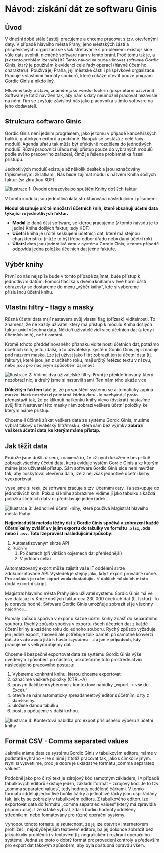Návod: získání dát ze softwaru Ginis
====================================

Úvod
----

V dnešní době stále častěji pracujeme a chceme pracovat s tzv. otevřenými daty. V případě hlavního města Prahy, jeho městských částí a příspěvkových organizací se však střetáváme s problémem: existuje sice vůle data uvolnit, nicméně software nám v tomto brání. Proč tomu tak je, a jak tento problém lze vyřešit?
Tento návod se bude věnovat software Gordic Ginis, který je používám k evidenci celé řady operací (hlavně účetního charakteru). Používá jej Praha, její městské části i příspěvkové organizace. Pracuje s vlastními formáty souborů, které dokáže otevřít pouze program Gordic Ginis a nikdo jiný.

Mluvíme tedy o stavu, známém jako vendor lock-in (proprietární uzavření). Software je totiž navržen tak, aby nám s daty neumožnil pracovat nezávisle na něm. Tím se zvyšuje závislost nás jako pracovníka s tímto software na jeho dodavateli.

Struktura software Ginis
-------------------------

Gordic Ginis není jedním programem, jako je tomu v případě kancelářských balíků, grafických editorů a podobně. Naopak se sestává z celé řady modulů. Agenda úřadu tak může být efektivně rozdělena do jednotlivých modulů. Různí pracovníci úřadu mají přístup pouze do vybraných modulů podle svého pracovního zařazení, čímž je řešena problematika řízení přístupu. 

Jednotlivých modulů existuje až několik desítek a jsou označovány třípísmennými zkratkami. Nás bude zajímat modul s názvem Kniha došlých faktur (se zkratkou KDF). 

![Ilustrace 1: Úvodní obrazovka po spuštění Knihy došlých faktur](ginis/1.png)

V tomto modulu jsou jednotlivá data strukturována následujícím způsobem:

**Modul obsahuje určité množství účetních knih, které obsahují účetní data týkající se jednotlivých faktur.**

- **Modul** je daná část software, se kterou pracujeme (v tomto návodu je to jedině Kniha došlých faktur, tedy KDF)
- **Účetní** kniha je určité seskupení účetních dat, které má stejnou charakteristiku (může to být třeba odbor úřadu nebo daný účetní rok)
- **Účetní** data jsou jednotlivá data v systému Gordic Ginis; v tomto případě odpovídá jedna položka účetních dat jedné faktuře.


Výběr knihy
-----------

První co nás nejspíše bude v tomto případě zajímat, bude přístup k jednotlivým datům. Pomocí tlačítka s dvěma knihami v levé horní části obrazovky se dostaneme do menu „výběr knihy“, kde si vybereme příslušnou účetní knihu.


Vlastní filtry – flagy a masky
------------------------------

Různá účetní data mají nastavena svůj vlastní flag (příznak) viditelnosti. To znamená, že ne každý uživatel, který má přístup k modulu Kniha došlých faktur uvidí všechna data. Někteří uživatelé vidí více účetních dat (a tedy i účetních knih), než ti ostatní. 

Kromě tohoto předdefinovaného příznaku viditelnosti účetních dat, potažmo účetních knih, je tu i další, a to uživatelský. Systém Gordic Ginis jej označuje pod názvem maska. Lze jej užívat jako filtr; zobrazit jen ta účetní data (tj. faktury), které jsou jen z určitého roku, mají určitý řetězec textu v názvu, nebo jsou pro nás jiným způsobem zajímavá.

![Ilustrace 2: Vidíme dva uživatelské filtry. První je předdefinovaný, který nezobrazí nic, a druhý jsme si nastavili sami. Ten nám toho ukáže více](ginis/2.png)

**Důležitým faktem** také je, že po spuštění systému se automaticky zapíná maska, která nezobrazí primárně žádná data. Je nezbytné jí proto přenastavit tak, že po kliknutí na ikonku knihy vlevo (dvakrát) nastavíme svůj filtr. Nastavení této masky nám zobrazí veškeré účetní položky, ke kterým máme přístup.

Chceme-li účinně získat veškerá data ze systému Gordic Ginis, musíme vybrat takový uživatelský filtr/masku, která nám bez výjimky **zobrazí veškerá účetní data, ke kterým máme přístup.**


Jak těžit data
---------------

Protože jsme došli až sem, znamená to, že už nyní dokážeme bezpečně zobrazit všechny účetní data, která eviduje systém Gordic Ginis a ke kterým máme jako uživatelé přístup. Sám software Gordic Ginis sice není navržen tak, aby poskytoval otevřená data, lze z něj však jednotlivé účetní knihy vyexportovat.

Výše jsme si řekli, že software pracuje s tzv. Účetními daty. Ta seskupuje do jednotlivých knih. Pokud si knihu zobrazíme, vidíme jí jako tabulku a každá položka účetních dat v ní představuje jeden řádek. 

![Ilustrace 3: Jednotlivé účetní knihy, které používá Magistrát hlavního města Prahy](ginis/3.png)

**Nejjednodušší metoda těžby dat z Gordic Ginis spočívá v zobrazení každé účetní knihy zvlášť a v jejím exportu do tabulky ve formátu `.xlsx`, .ods nebo i `.csv`. 
Toto lze provést následujícími způsoby:**

1. Automatizovaným skrze API
2. Ručním
	1.    Po částech (při větších objemech dat přehlednější)
	2.    V jednom celku

Automatizovaný export může zajistit vaše IT oddělení skrze zdokumentované API. Výsledek je stejný jako, když export provádíte ručně. Pro začátek je ruční export zcela dostačující. V dalších měsících město dodá exportní skript.

Magistrát hlavního města Prahy jako uživatel systému Gordic Ginis má ve své databázi v Knize došlých faktur cca 230 000 účetních dat (tj. faktur). To je opravdu hodně. Software Gordic Ginis umožňuje zobrazit si je všechny najednou...

Pomalý způsob spočívá v exportu každé účetní knihy zvlášť do separátního souboru. Rychlý způsob spočívá v exportu všech účetních dat z každé účetní knihy a každého roku do jednoho souboru. Rychlý způsob vyžaduje jen jediný export, zároveň ale potřebuje tolik paměti při samotné konverzi dat, že vede zcela jistě k havárii systému – ale jen v případech, kdy pracujeme s velkými objemy dat.

Chceme-li bezpečně exportovat data ze systému Gordic Ginis výše uvedeným způsobem po částech, uskutečníme toto prostřednictvím následujícího pracovního postupu:

1. Vybereme konkrétní knihu, kterou chceme exportovat
2. označíme veškeré položky (CTRL+A)
3. pravým tlačítkem vybereme z kontextové nabídky „export → vše do Excelu“
4. otevře se nám automaticky spreadsheetový editor s účetními daty z dané knihy.
5. uložíme danou tabulku
6. postup opětujeme s další knihou.

![Ilustrace 4: Kontextová nabídka pro export příslušného výběru z účetní knihy](ginis/4.png)


Formát CSV - Comma separated values
-----------------------------------

Jakmile máme data ze systému Gordic Ginis v tabulkovém editoru, máme v podstatě vyhráno – lze s nimi již totiž pracovat tak, jako s čímkoliv jiným. Nyní si vysvětlíme, proč je dobré je ukládat ve formátu „comma separated values“. 

Podobně jako pro čistý text je zdrojový kód samotným základem, i v případě tabulkových editorů existuje jeden, základní formát – zdrojový kód. Je to tzv. „comma separated values“, tedy hodnoty oddělené čárkami. V tomto formátu oddělují jednotlivé buňky čárky a jednotlivé řádky jsou uspořádány tak, jak by se zobrazily v tabulkovém editoru. Z tabulkového editoru lze exportovat data do formátu „comma separated values“ (který má zpravidla příponu .csv). Lze si také vybrat, zda-li budou hodnoty odděleny středníkem, nebo formátovány pro různé operační systémy. 

Výhodou tohoto formátu je skutečnost, že jej lze otevřít v internetovém prohlížeči, nejobyčejnějším textovém editoru, ba jej dokonce zobrazit bez jakýchkoliv problémů i v textovém (tj. negrafickém) rozhraní operačního systému. Jedná se proto o dobrý formát pro provedení kontroly a především pro export dat takovým způsobem, aby byla dostupná opravdu všem. 

